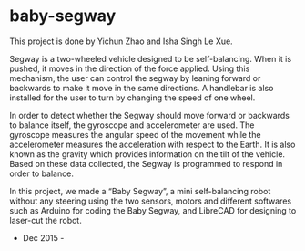 # baby-segway

This project is done by Yichun Zhao and Isha Singh Le Xue.

Segway is a two-wheeled vehicle designed to be self-balancing. When it is pushed, it moves in the direction of the force applied. Using this mechanism, the user can control the segway by leaning forward or backwards to make it move in the same directions. A handlebar is also installed for the user to turn by changing the speed of one wheel.

In order to detect whether the Segway should move forward or backwards to balance itself, the gyroscope and accelerometer are used. The gyroscope measures the angular speed of the movement while the accelerometer measures the acceleration with respect to the Earth. It is also known as the gravity which provides information on the tilt of the vehicle. Based on these data collected, the Segway is programmed to respond in order to balance.

In this project, we made a “Baby Segway”, a mini self-balancing robot without any steering using the two sensors, motors and different softwares such as Arduino for coding the Baby Segway, and LibreCAD for designing to laser-cut the robot.

- Dec 2015 -
